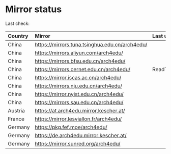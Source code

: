 <script src="./time.js"></script>
# Mirror status
Last check: <script type="text/javascript">localize(1747693439.785916);</script>

|Country|Mirror|Last update|
|:------|:-----|:----------|
|China|https://mirrors.tuna.tsinghua.edu.cn/arch4edu/|<script type="text/javascript">localize(1747680403);</script>|
|China|https://mirrors.aliyun.com/arch4edu/|<script type="text/javascript">localize(1747680403);</script>|
|China|https://mirrors.bfsu.edu.cn/arch4edu/|<script type="text/javascript">localize(1747637266);</script>|
|China|https://mirrors.cernet.edu.cn/arch4edu/|ReadTimeout|
|China|https://mirror.iscas.ac.cn/arch4edu/|<script type="text/javascript">localize(1747637266);</script>|
|China|https://mirrors.nju.edu.cn/arch4edu/|<script type="text/javascript">localize(1747637266);</script>|
|China|https://mirror.nyist.edu.cn/arch4edu/|<script type="text/javascript">localize(1747637266);</script>|
|China|https://mirrors.sau.edu.cn/arch4edu/|<script type="text/javascript">localize(1731653531);</script>|
|Austria|https://at.arch4edu.mirror.kescher.at/|<script type="text/javascript">localize(1747637266);</script>|
|France|https://mirror.lesviallon.fr/arch4edu/|<script type="text/javascript">localize(1747637266);</script>|
|Germany|https://pkg.fef.moe/arch4edu/|<script type="text/javascript">localize(1747637266);</script>|
|Germany|https://de.arch4edu.mirror.kescher.at/|<script type="text/javascript">localize(1747637266);</script>|
|Germany|https://mirror.sunred.org/arch4edu/|<script type="text/javascript">localize(1747637266);</script>|

<script src="./tablefilter/tablefilter.js"></script>
<script src="./table.js"></script>